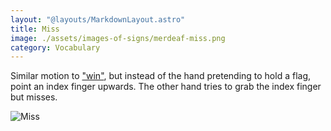 ```yaml
---
layout: "@layouts/MarkdownLayout.astro"
title: Miss
image: ./assets/images-of-signs/merdeaf-miss.png
category: Vocabulary
---
```


Similar motion to ["win"](./win),
but instead of the hand pretending to hold a flag,
point an index finger upwards.
The other hand tries to grab the index finger but misses.

![Miss](@signs/merdeaf-miss.png)
